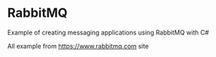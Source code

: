 # RabbitMQ
Example of creating messaging applications using RabbitMQ with C#

All example from https://www.rabbitmq.com site
